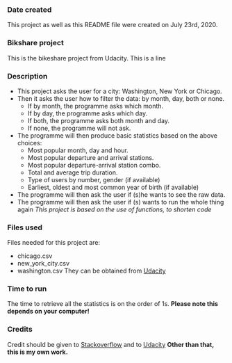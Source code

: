 ### Date created
This project as well as this README file were created on July 23rd, 2020.

### Bikshare project
This is the bikeshare project from Udacity.
This is a line

### Description
* This project asks the user for a city: Washington, New York or Chicago.
* Then it asks the user how to filter the data: by month, day, both or none.
    * If by month, the programme asks which month.
    * If by day, the programme asks which day.
    * If both, the programme asks both month and day.
    * If none, the programme will not ask.
* The programme will then produce basic statistics based on the above choices:
    * Most popular month, day and hour.
    * Most popular departure and arrival stations.
    * Most popular departure-arrival station combo.
    * Total and average trip duration.
    * Type of users by number, gender (if available)
    * Earliest, oldest and most common year of birth (if available)
* The programme will then ask the user if (s)he wants to see the raw data.
* The programme will then ask the user if (s) wants to run the whole thing again
_This project is based on the use of functions, to shorten code_

### Files used
Files needed for this project are:
* chicago.csv
* new_york_city.csv
* washington.csv
They can be obtained from [Udacity](https://udacity.com)

### Time to run
The time to retrieve all the statistics is on the order of 1s. **Please note this depends on your computer!**

### Credits
Credit should be given to [Stackoverflow](https://stackoverflow.com) and to [Udacity](https://udacity.com)
**Other than that, this is my own work.**
